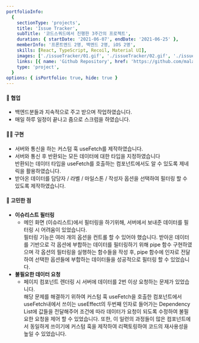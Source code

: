 ```yaml
---
portfolioInfo:
  {
    sectionType: 'projects',
    title: 'Issue Tracker',
    subTitle: '코드스쿼드에서 진행한 3주간의 프로젝트',
    duration: { startDate: '2021-06-07', endDate: '2021-06-25' },
    memberInfo: '프론트엔드 2명, 백엔드 2명, iOS 2명',
    skills: [React, TypeScript, Recoil, Material UI],
    images: ['./issueTracker/01.gif', './issueTracker/02.gif', './issueTracker/03.gif'],
    links: [{ name: 'Github Repository', href: 'https://github.com/malaheaven/issue-tracker' }],
    type: 'project',
  }
options: { isPortfolio: true, hide: true }
---
```


#### 🤝 협업

- 백엔드분들과 지속적으로 주고 받으며 작업하였습니다.
- 매일 하루 일정이 끝나고 줌으로 스크럼을 하였습니다.

#### 🧚🏻 구현

- 서버와 통신을 하는 커스텀 훅 useFetch를 제작하였습니다.
- 서버와 통신 후 반환되는 모든 데이터에 대한 타입을 지정하였습니다  
  반환되는 데이터 타입을 useFetch를 호출하는 컴포넌트에서도 알 수 있도록 제네릭을 활용하였습니다.
- 받아온 데이터를 담당자 / 라벨 / 마일스톤 / 작성자 옵션을 선택하여 필터링 할 수 있도록 제작하였습니다.

#### 🤔 고민한 점

- **이슈리스트 필터링**
  - 메인 화면 (이슈리스트)에서 필터링을 하기위해, 서버에서 보내준 데이터를 필터링 시 어려움이 있었습니다.  
     필터링 기능은 여러 개의 옵션을 컨트롤 할 수 있어야 했습니다. 받아온 데이터를 기반으로 각 옵션에 부합하는 데이터를 필터링하기 위해 pipe 함수 구현하였으며 각 옵션의 필터링을 실행하는 함수들을 작성 후, pipe 함수에 인자로 전달하여 선택한 옵션들에 부합하는 데이터들을 성공적으로 필터링 할 수 있었습니다.
- **불필요한 데이터 요청**
  - 페이지 컴포넌트 렌더링 시 서버에 데이터를 2번 이상 요청하는 문제가 있었습니다.  
    해당 문제를 해결하기 위하여 커스텀 훅 useFetch을 호출한 컴포넌트에서 useFetch내에서 쓰이는 useEffect의 두번째 인자로 들어가는 Dependency List에 값들을 전달해주어 조건에 따라 데이터가 요청이 되도록 수정하여 불필요한 요청을 제어 할 수 있었습니다. 또한, 이 일련의 과정들이 많은 컴포넌트에서 동일하게 쓰이기에 커스텀 훅을 제작하여 리팩토링하여 코드의 재사용성을 높일 수 있었습니다.
